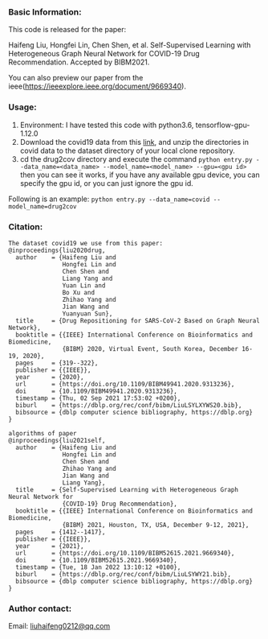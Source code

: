 ### Basic Information:
This code is released for the paper: 

Haifeng Liu, Hongfei Lin, Chen Shen, et al. Self-Supervised Learning with Heterogeneous Graph Neural Network for COVID-19 Drug Recommendation. Accepted by BIBM2021. 

You can also preview our paper from the ieee(https://ieeexplore.ieee.org/document/9669340).

### Usage:
1. Environment: I have tested this code with python3.6, tensorflow-gpu-1.12.0 
2. Download the covid19 data from this [link](https://github.com/liuhaifeng0212/Drug2Cov), and unzip the directories in covid data to the dataset directory of your local clone repository.
3. cd the drug2cov directory and execute the command `python entry.py --data_name=<data_name> --model_name=<model_name> --gpu=<gpu id>` then you can see it works, if you have any available gpu device, you can specify the gpu id, or you can just ignore the gpu id. 

Following is an example:
`python entry.py --data_name=covid --model_name=drug2cov`

### Citation:
```
The dataset covid19 we use from this paper:
@inproceedings{liu2020drug,
  author    = {Haifeng Liu and
               Hongfei Lin and
               Chen Shen and
               Liang Yang and
               Yuan Lin and
               Bo Xu and
               Zhihao Yang and
               Jian Wang and
               Yuanyuan Sun},
  title     = {Drug Repositioning for SARS-CoV-2 Based on Graph Neural Network},
  booktitle = {{IEEE} International Conference on Bioinformatics and Biomedicine,
               {BIBM} 2020, Virtual Event, South Korea, December 16-19, 2020},
  pages     = {319--322},
  publisher = {{IEEE}},
  year      = {2020},
  url       = {https://doi.org/10.1109/BIBM49941.2020.9313236},
  doi       = {10.1109/BIBM49941.2020.9313236},
  timestamp = {Thu, 02 Sep 2021 17:53:02 +0200},
  biburl    = {https://dblp.org/rec/conf/bibm/LiuLSYLXYWS20.bib},
  bibsource = {dblp computer science bibliography, https://dblp.org}
}

algorithms of paper
@inproceedings{liu2021self,
  author    = {Haifeng Liu and
               Hongfei Lin and
               Chen Shen and
               Zhihao Yang and
               Jian Wang and
               Liang Yang},
  title     = {Self-Supervised Learning with Heterogeneous Graph Neural Network for
               {COVID-19} Drug Recommendation},
  booktitle = {{IEEE} International Conference on Bioinformatics and Biomedicine,
               {BIBM} 2021, Houston, TX, USA, December 9-12, 2021},
  pages     = {1412--1417},
  publisher = {{IEEE}},
  year      = {2021},
  url       = {https://doi.org/10.1109/BIBM52615.2021.9669340},
  doi       = {10.1109/BIBM52615.2021.9669340},
  timestamp = {Tue, 18 Jan 2022 13:10:12 +0100},
  biburl    = {https://dblp.org/rec/conf/bibm/LiuLSYWY21.bib},
  bibsource = {dblp computer science bibliography, https://dblp.org}
}
 ```

### Author contact:
Email: liuhaifeng0212@qq.com
